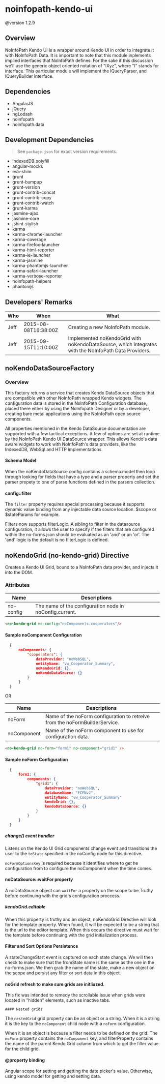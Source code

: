 # noinfopath-kendo-ui
@version 1.2.9

## Overview
NoInfoPath Kendo UI is a wrapper around Kendo UI in order to integrate
it with NoInfoPath Data. It is important to note that this module inplements
 implied interfaces that NoInfoPath defines. For the sake if this discussion
 we'll use the generic object oriented notation of "IXyz", where "I" stands
 for interface. This particular module will implement the IQueryParser, and
 IQueryBuilder interface.

## Dependencies

- AngularJS
- jQuery
- ngLodash
- noinfopath
- noinfopath.data

## Development Dependencies

> See `package.json` for exact version requirements.

- indexedDB.polyfill
- angular-mocks
- es5-shim
- grunt
- grunt-bumpup
- grunt-version
- grunt-contrib-concat
- grunt-contrib-copy
- grunt-contrib-watch
- grunt-karma
- jasmine-ajax
- jasmine-core
- jshint-stylish
- karma
- karma-chrome-launcher
- karma-coverage
- karma-firefox-launcher
- karma-html-reporter
- karma-ie-launcher
- karma-jasmine
- karma-phantomjs-launcher
- karma-safari-launcher
- karma-verbose-reporter
- noinfopath-helpers
- phantomjs

## Developers' Remarks

|Who|When|What|
|---|----|----|
|Jeff|2015-08-08T16:38:00Z|Creating a new NoInfoPath module.|
|Jeff|2015-09-15T11:10:00Z|Implemented noKendoGrid with noKendoDataSource, which integrates with the NoInfoPath Data Providers.|

## noKendoDataSourceFactory


### Overview
This factory returns a service that creates Kendo DataSource objects
that are compatible with other NoInfoPath wrapped Kendo widgets. The
configuration data is stored in the NoInfoPath Configuration database,
placed there either by using the NoInfopath Designer or by a developer,
creating bare metal applications using the NoInfoPath open source
components.


All properties mentioned in the Kendo DataSource documentation are
supported with a few tactical exceptions. A few of options are set at
runtime by the NoInfoPath Kendo UI DataSource wrapper.  This allows
Kendo's data aware widgets to work with NoInfoPath's data providers,
like the IndexedDB, WebSql and HTTP implementations.

  #### Schema Model

  When the noKendoDataSource config contains a schema.model
  then loop through looking for fields that have a type and a
  parser property and set the parser propety to one of
  parse functions defined in the parsers collection.

  #### config::filter

  The `filter` property requires special processing because
  it supports dynamic value binding from any injectable
  data source location.  $scope or $stateParams for
  example.

  Filters now supports filterLogic. A sibling to filter in the
  datasource configuration, it allows the user to specify
  if the filters that are configured within the no-forms.json
  should be evaluated as an 'and' or an 'or'. The 'and' logic
  is the default is no filterLogic is defined.

## noKendoGrid (no-kendo-grid) Directive

Creates a Kendo UI Grid, bound to a NoInfoPath data provider, and
injects it into the DOM.

### Attributes

|Name|Descriptions|
|----|------------|
|no-config|The name of the configuration node in noConfig.current. |

```html
<no-kendo-grid no-config="noComponents.cooperators"/>
```
#### Sample noComponent Configuration

```json
  {
      noComponents: {
          "cooperators": {
              dataProvider: "noWebSQL",
              entityName: "vw_Cooperator_Summary",
              noKendoGrid: {},
              noKendoDataSource: {}
          }
      }
  }
```

OR

|Name|Descriptions|
|----|------------|
|noForm|Name of the noForm configuration to retreive from the noFormBuilderService.|
|noComponent|Name of the noForm component to use for configuration data.|

```html
<no-kendo-grid no-form="form1" no-component="grid1" />
```

#### Sample noForm Configuration

```json
  {
      form1: {
          components: {
              "grid1": {
                  dataProvider: "noWebSQL",
                  databaseName: "FCFNv2",
                  entityName: "vw_Cooperator_Summary"
                  kendoGrid: {},
                  kendoDataSource: {}
              }
          }
      }
  }
```

  ##### change() event handler

  Listens on the Kendo UI Grid components change event
  and transitions the user to the ```toState``` specified
  in the noConfig node for this directive.

  `noFormOptionsKey` is required because it identifies where to get he configuration from
  to configure the noComponent when the time comes.

#### noDataSource::waitFor property

A noDataSource object can ```waitFor``` a property on the scope to be
Truthy before continuing with the grid's configuration proccess.

  ##### kendoGrid.editable

  When this property is truthy and an object, noKendoGrid Directive
  will look for the template property. When found, it will be
  expected to be a string that is the url to the editor template.
  When this occurs the directive must wait for the template
  before continuing with the grid initialization process.


#### Filter and Sort Options  Persistence

A stateChangeStart event is captured on each state change. We will then check to make
sure that the fromState name is the same as the one in the no-forms.json. We then
grab the name of the state, make a new object on the scope and persist any filter or
sort data in this object.

#### noGrid refresh to make sure grids are initliazed.

This fix was intended to remedy the scrollable issue when grids were located in
"hidden" elements, such as inactive tabs.

	#### Nested grids

The `nestedGrid` grid property can be an object or a string. When it is
a string it is the key to the `noComponent` child node with a `noForm`
configuration.

When it is an object is because a filter needs to be defined on the grid.
The `noForm` property contains the `noComponent` key, and filterProperty
contains the name of the parent Kendo Grid column from which to get the filter
value for the child grid.

  #### @property binding

  Angular scope for setting and getting the date
  picker's value.  Otherwise, using kendo model for
  getting and setting data.


